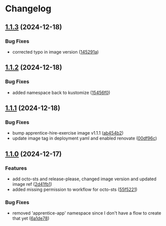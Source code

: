 # Changelog

## [1.1.3](https://github.com/easy-octo/apprentice-hire-exercise-manifests/compare/v1.1.2...v1.1.3) (2024-12-18)


### Bug Fixes

* corrected typo in image version ([145291a](https://github.com/easy-octo/apprentice-hire-exercise-manifests/commit/145291a7136c6a290d8952c3732ac532ebbd8ac9))

## [1.1.2](https://github.com/easy-octo/apprentice-hire-exercise-manifests/compare/v1.1.1...v1.1.2) (2024-12-18)


### Bug Fixes

* added namespace back to kustomize ([15456f0](https://github.com/easy-octo/apprentice-hire-exercise-manifests/commit/15456f0f61c2b5ff506c177cd6e08af76fe542fb))

## [1.1.1](https://github.com/easy-octo/apprentice-hire-exercise-manifests/compare/v1.1.0...v1.1.1) (2024-12-18)


### Bug Fixes

* bump apprentice-hire-exercise image v1.1.1 ([ab454b2](https://github.com/easy-octo/apprentice-hire-exercise-manifests/commit/ab454b24b69099c8a000a9b2ca68d58553d1fd9b))
* update image tag in deployment yaml and enabled renovate ([00df96c](https://github.com/easy-octo/apprentice-hire-exercise-manifests/commit/00df96ca70164ee01b83989c545595b974b67e37))

## [1.1.0](https://github.com/easy-octo/apprentice-hire-exercise-manifests/compare/v1.0.0...v1.1.0) (2024-12-17)


### Features

* add octo-sts and release-please, changed image version and updated image ref ([2d41fb1](https://github.com/easy-octo/apprentice-hire-exercise-manifests/commit/2d41fb1d7ec60765a54b008b6d152bfd21e1ceab))
* added missing permission to workflow for octo-sts ([55f5221](https://github.com/easy-octo/apprentice-hire-exercise-manifests/commit/55f522107621c7c947cec07d345415c162be61c0))


### Bug Fixes

* removed 'apprentice-app' namespace since I don't have a flow to create that yet ([6a1de78](https://github.com/easy-octo/apprentice-hire-exercise-manifests/commit/6a1de780bffab405b0e54a4c03c0406a4cd09bca))
